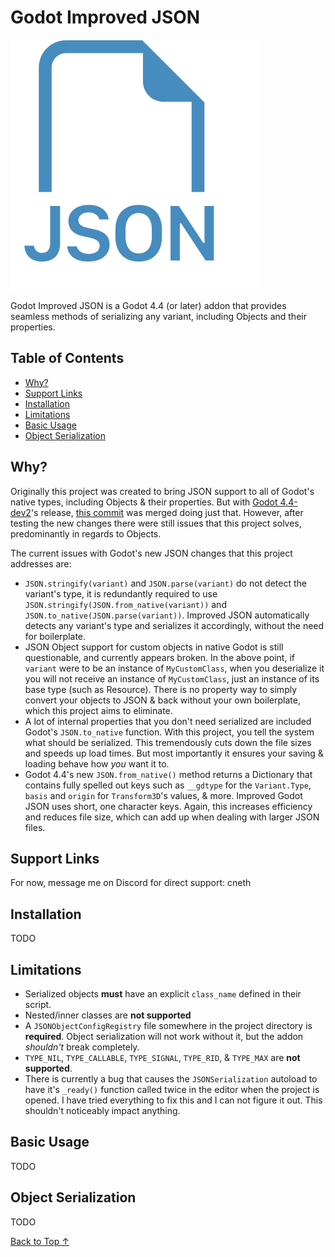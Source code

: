# Godot Improved JSON

![Godot-JSON Icon](icon.svg)

Godot Improved JSON is a Godot 4.4 (or later) addon that provides seamless methods of serializing any variant, including Objects and their properties.

## Table of Contents
- [Why?](#Why)
- [Support Links](#Support-Links)
- [Installation](#Installation)
- [Limitations](#Limitations)
- [Basic Usage](#Basic-Usage)
- [Object Serialization](#Object-Serialization)

## Why?
Originally this project was created to bring JSON support to all of Godot's native types, including Objects & their properties. But with [Godot 4.4-dev2](https://godotengine.org/article/dev-snapshot-godot-4-4-dev-2/)'s release, [this commit](https://github.com/godotengine/godot/pull/92656) was merged doing just that. However, after testing the new changes there were still issues that this project solves, predominantly in regards to Objects.

The current issues with Godot's new JSON changes that this project addresses are:
- `JSON.stringify(variant)` and `JSON.parse(variant)` do not detect the variant's type, it is redundantly required to use `JSON.stringify(JSON.from_native(variant))` and `JSON.to_native(JSON.parse(variant))`. Improved JSON automatically detects any variant's type and serializes it accordingly, without the need for boilerplate.
- JSON Object support for custom objects in native Godot is still questionable, and currently appears broken. In the above point, if `variant` were to be an instance of `MyCustomClass`, when you deserialize it you will not receive an instance of `MyCustomClass`, just an instance of its base type (such as Resource). There is no property way to simply convert your objects to JSON & back without your own boilerplate, which this project aims to eliminate.
- A lot of internal properties that you don't need serialized are included Godot's `JSON.to_native` function. With this project, you tell the system what should be serialized. This tremendously cuts down the file sizes and speeds up load times. But most importantly it ensures your saving & loading behave how *you* want it to.
- Godot 4.4's new `JSON.from_native()` method returns a Dictionary that contains fully spelled out keys such as `__gdtype` for the `Variant.Type`, `basis` and `origin` for `Transform3D`'s values, & more. Improved Godot JSON uses short, one character keys. Again, this increases efficiency and reduces file size, which can add up when dealing with larger JSON files.


## Support Links
For now, message me on Discord for direct support: cneth

## Installation
TODO

## Limitations
- Serialized objects **must** have an explicit `class_name` defined in their script.
- Nested/inner classes are **not supported**
- A `JSONObjectConfigRegistry` file somewhere in the project directory is **required**. Object serialization will not work without it, but the addon *shouldn't* break completely.
- `TYPE_NIL`, `TYPE_CALLABLE`, `TYPE_SIGNAL`, `TYPE_RID`, & `TYPE_MAX`  are **not supported**.
- There is currently a bug that causes the `JSONSerialization` autoload to have it's `_ready()` function called twice in the editor when the project is opened. I have tried everything to fix this and I can not figure it out. This shouldn't noticeably impact anything.

## Basic Usage
TODO

## Object Serialization
TODO


[Back to Top ↑](#Godot-Improved-JSON)